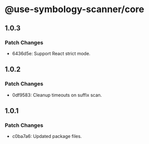 # @use-symbology-scanner/core

## 1.0.3

### Patch Changes

- 6436d5e: Support React strict mode.

## 1.0.2

### Patch Changes

- 0df9583: Cleanup timeouts on suffix scan.

## 1.0.1

### Patch Changes

- c0ba7a6: Updated package files.
